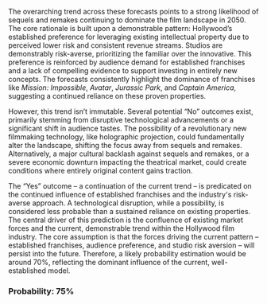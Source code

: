 The overarching trend across these forecasts points to a strong likelihood of sequels and remakes continuing to dominate the film landscape in 2050. The core rationale is built upon a demonstrable pattern: Hollywood’s established preference for leveraging existing intellectual property due to perceived lower risk and consistent revenue streams. Studios are demonstrably risk-averse, prioritizing the familiar over the innovative. This preference is reinforced by audience demand for established franchises and a lack of compelling evidence to support investing in entirely new concepts. The forecasts consistently highlight the dominance of franchises like *Mission: Impossible*, *Avatar*, *Jurassic Park*, and *Captain America*, suggesting a continued reliance on these proven properties. 

However, this trend isn’t immutable. Several potential “No” outcomes exist, primarily stemming from disruptive technological advancements or a significant shift in audience tastes. The possibility of a revolutionary new filmmaking technology, like holographic projection, could fundamentally alter the landscape, shifting the focus away from sequels and remakes. Alternatively, a major cultural backlash against sequels and remakes, or a severe economic downturn impacting the theatrical market, could create conditions where entirely original content gains traction. 

The “Yes” outcome – a continuation of the current trend – is predicated on the continued influence of established franchises and the industry's risk-averse approach. A technological disruption, while a possibility, is considered less probable than a sustained reliance on existing properties. The central driver of this prediction is the confluence of existing market forces and the current, demonstrable trend within the Hollywood film industry. The core assumption is that the forces driving the current pattern – established franchises, audience preference, and studio risk aversion – will persist into the future.  Therefore, a likely probability estimation would be around 70%, reflecting the dominant influence of the current, well-established model.

### Probability: 75%